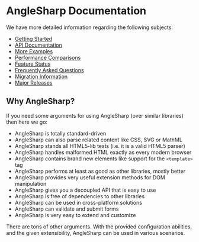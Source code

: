 # AngleSharp Documentation

We have more detailed information regarding the following subjects:

- [Getting Started](Basics.md)
- [API Documentation](API.md)
- [More Examples](Examples.md)
- [Performance Comparisons](Performance.md)
- [Feature Status](Features.md)
- [Frequently Asked Questions](Questions.md)
- [Migration Information](Migration.md)
- [Major Releases](Releases.md)

## Why AngleSharp?

If you need some arguments for using AngleSharp (over similar libraries) then here we go:

- AngleSharp is totally standard-driven
- AngleSharp can also parse related content like CSS, SVG or MathML
- AngleSharp stands all HTML5-lib tests (i.e. it is a valid HTML5 parser)
- AngleSharp handles malformed HTML exactly as every modern browser
- AngleSharp contains brand new elements like support for the `<template>` tag
- AngleSharp performs at least as good as other libraries, mostly better
- AngleSharp provides very useful extension methods for DOM manipulation
- AngleSharp gives you a decoupled API that is easy to use
- AngleSharp is free of dependencies to other libraries
- AngleSharp can be used in cross-platform solutions
- AngleSharp can validate and submit forms
- AngleSharp is very easy to extend and customize

There are tons of other arguments. With the provided configuration abilities, and the given extensibility, AngleSharp can be used in various scenarios.
